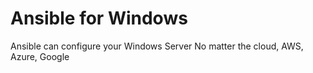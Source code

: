 
# Ansible for Windows

Ansible can configure your Windows Server No matter the cloud, AWS, Azure, Google
